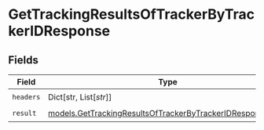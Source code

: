 # GetTrackingResultsOfTrackerByTrackerIDResponse


## Fields

| Field                                                                                                                        | Type                                                                                                                         | Required                                                                                                                     | Description                                                                                                                  |
| ---------------------------------------------------------------------------------------------------------------------------- | ---------------------------------------------------------------------------------------------------------------------------- | ---------------------------------------------------------------------------------------------------------------------------- | ---------------------------------------------------------------------------------------------------------------------------- |
| `headers`                                                                                                                    | Dict[str, List[*str*]]                                                                                                       | :heavy_check_mark:                                                                                                           | N/A                                                                                                                          |
| `result`                                                                                                                     | [models.GetTrackingResultsOfTrackerByTrackerIDResponseBody](../models/gettrackingresultsoftrackerbytrackeridresponsebody.md) | :heavy_check_mark:                                                                                                           | N/A                                                                                                                          |